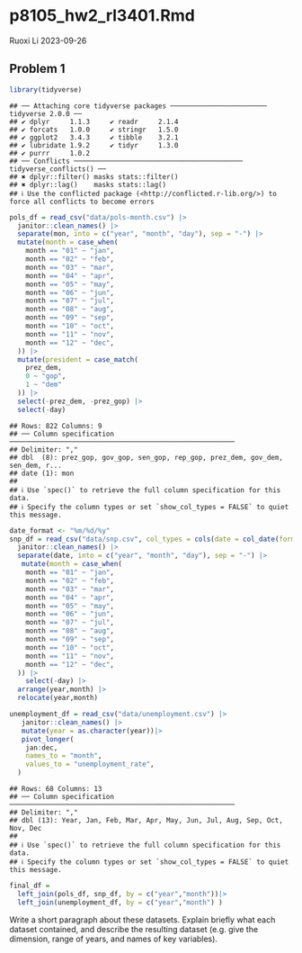 p8105_hw2_rl3401.Rmd
================
Ruoxi Li
2023-09-26

## Problem 1

``` r
library(tidyverse)
```

    ## ── Attaching core tidyverse packages ──────────────────────── tidyverse 2.0.0 ──
    ## ✔ dplyr     1.1.3     ✔ readr     2.1.4
    ## ✔ forcats   1.0.0     ✔ stringr   1.5.0
    ## ✔ ggplot2   3.4.3     ✔ tibble    3.2.1
    ## ✔ lubridate 1.9.2     ✔ tidyr     1.3.0
    ## ✔ purrr     1.0.2     
    ## ── Conflicts ────────────────────────────────────────── tidyverse_conflicts() ──
    ## ✖ dplyr::filter() masks stats::filter()
    ## ✖ dplyr::lag()    masks stats::lag()
    ## ℹ Use the conflicted package (<http://conflicted.r-lib.org/>) to force all conflicts to become errors

``` r
pols_df = read_csv("data/pols-month.csv") |>
  janitor::clean_names() |>
  separate(mon, into = c("year", "month", "day"), sep = "-") |>
  mutate(month = case_when(
    month == "01" ~ "jan",
    month == "02" ~ "feb",
    month == "03" ~ "mar",
    month == "04" ~ "apr",
    month == "05" ~ "may",
    month == "06" ~ "jun",
    month == "07" ~ "jul",
    month == "08" ~ "aug",
    month == "09" ~ "sep",
    month == "10" ~ "oct",
    month == "11" ~ "nov",
    month == "12" ~ "dec",
  )) |>
  mutate(president = case_match(
    prez_dem,
    0 ~ "gop",
    1 ~ "dem"
  )) |>
  select(-prez_dem, -prez_gop) |>
  select(-day)
```

    ## Rows: 822 Columns: 9
    ## ── Column specification ────────────────────────────────────────────────────────
    ## Delimiter: ","
    ## dbl  (8): prez_gop, gov_gop, sen_gop, rep_gop, prez_dem, gov_dem, sen_dem, r...
    ## date (1): mon
    ## 
    ## ℹ Use `spec()` to retrieve the full column specification for this data.
    ## ℹ Specify the column types or set `show_col_types = FALSE` to quiet this message.

``` r
date_format <- "%m/%d/%y"
snp_df = read_csv("data/snp.csv", col_types = cols(date = col_date(format = date_format))) |>
  janitor::clean_names() |>
  separate(date, into = c("year", "month", "day"), sep = "-") |>
   mutate(month = case_when(
    month == "01" ~ "jan",
    month == "02" ~ "feb",
    month == "03" ~ "mar",
    month == "04" ~ "apr",
    month == "05" ~ "may",
    month == "06" ~ "jun",
    month == "07" ~ "jul",
    month == "08" ~ "aug",
    month == "09" ~ "sep",
    month == "10" ~ "oct",
    month == "11" ~ "nov",
    month == "12" ~ "dec",
  )) |>
    select(-day) |>
  arrange(year,month) |>
  relocate(year,month)  
```

``` r
unemployment_df = read_csv("data/unemployment.csv") |>
   janitor::clean_names() |>
   mutate(year = as.character(year))|>
   pivot_longer(
    jan:dec,
    names_to = "month",
    values_to = "unemployment_rate",
  ) 
```

    ## Rows: 68 Columns: 13
    ## ── Column specification ────────────────────────────────────────────────────────
    ## Delimiter: ","
    ## dbl (13): Year, Jan, Feb, Mar, Apr, May, Jun, Jul, Aug, Sep, Oct, Nov, Dec
    ## 
    ## ℹ Use `spec()` to retrieve the full column specification for this data.
    ## ℹ Specify the column types or set `show_col_types = FALSE` to quiet this message.

``` r
final_df = 
  left_join(pols_df, snp_df, by = c("year","month"))|>
  left_join(unemployment_df, by = c("year","month") )
```

Write a short paragraph about these datasets. Explain briefly what each
dataset contained, and describe the resulting dataset (e.g. give the
dimension, range of years, and names of key variables).
